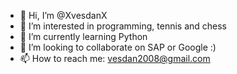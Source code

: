 - 👋 Hi, I’m @XvesdanX
- 👀 I’m interested in programming, tennis and chess
- 🌱 I’m currently learning Python
- 💞️ I’m looking to collaborate on SAP or Google :)
- 📫 How to reach me: vesdan2008@gmail.com
